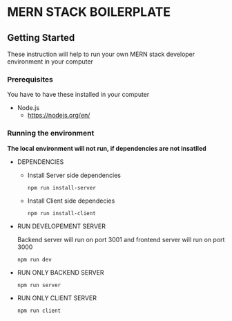 # MERN STACK BOILERPLATE
## Getting Started
These instruction will help to run your own MERN stack developer environment in your computer
### Prerequisites
You have to have these installed in your computer
* Node.js
    * https://nodejs.org/en/
### Running the environment

**The local environment will not run, if dependencies are not insatlled**

* DEPENDENCIES
    * Install Server side dependencies 

        `npm run install-server`

    * Install Client side dependecies

        `npm run install-client`

* RUN DEVELOPEMENT SERVER

    Backend server will run on port 3001 and frontend server will run on port 3000

    `npm run dev`

* RUN ONLY BACKEND SERVER

    `npm run server`

* RUN ONLY CLIENT SERVER

    `npm run client`

